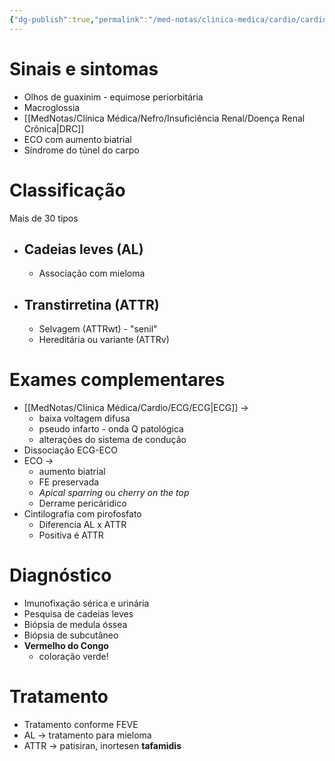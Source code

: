 ```yaml
---
{"dg-publish":true,"permalink":"/med-notas/clinica-medica/cardio/cardiomiopatias/amiloidose/","tags":["review"]}
---
```


# Sinais e sintomas
- Olhos de guaxinim - equimose periorbitária
- Macroglossia
- [[MedNotas/Clínica Médica/Nefro/Insuficiência Renal/Doença Renal Crônica\|DRC]]
- ECO com aumento biatrial
- Síndrome do túnel do carpo

# Classificação
Mais de 30 tipos
- ## Cadeias leves (AL)
	- Associação com mieloma
- ## Transtirretina (ATTR)
	- Selvagem (ATTRwt) - "senil"
	- Hereditária ou variante (ATTRv)
# Exames complementares
- [[MedNotas/Clínica Médica/Cardio/ECG/ECG\|ECG]] -> 
	- baixa voltagem difusa
	- pseudo infarto - onda Q patológica
	- alterações do sistema de condução
- Dissociação ECG-ECO
- ECO ->
	- aumento biatrial
	- FE preservada
	- *Apical sparring* ou *cherry on the top*
	- Derrame pericáridico
- Cintilografia com pirofosfato
	- Diferencia AL x ATTR
	- Positiva é ATTR

# Diagnóstico
- Imunofixação sérica e urinária
- Pesquisa de cadeias leves
- Biópsia de medula óssea
- Biópsia de subcutâneo
- **Vermelho do Congo**
	- coloração verde!

# Tratamento
- Tratamento conforme FEVE
- AL -> tratamento para mieloma
- ATTR -> patisiran, inortesen **tafamidis**